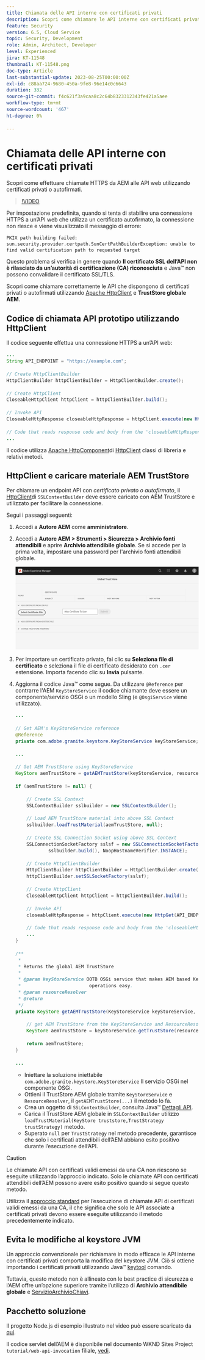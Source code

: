 ```yaml
---
title: Chiamata delle API interne con certificati privati
description: Scopri come chiamare le API interne con certificati privati o autofirmati.
feature: Security
version: 6.5, Cloud Service
topic: Security, Development
role: Admin, Architect, Developer
level: Experienced
jira: KT-11548
thumbnail: KT-11548.png
doc-type: Article
last-substantial-update: 2023-08-25T00:00:00Z
exl-id: c88aa724-9680-450a-9fe8-96e14c0c6643
duration: 332
source-git-commit: f4c621f3a9caa8c2c64b8323312343fe421a5aee
workflow-type: tm+mt
source-wordcount: '467'
ht-degree: 0%

---
```


# Chiamata delle API interne con certificati privati

Scopri come effettuare chiamate HTTPS da AEM alle API web utilizzando certificati privati o autofirmati.

>[!VIDEO](https://video.tv.adobe.com/v/3424853?quality=12&learn=on)

Per impostazione predefinita, quando si tenta di stabilire una connessione HTTPS a un’API web che utilizza un certificato autofirmato, la connessione non riesce e viene visualizzato il messaggio di errore:

```
PKIX path building failed: sun.security.provider.certpath.SunCertPathBuilderException: unable to find valid certification path to requested target
```

Questo problema si verifica in genere quando **Il certificato SSL dell’API non è rilasciato da un’autorità di certificazione (CA) riconosciuta** e Java™ non possono convalidare il certificato SSL/TLS.

Scopri come chiamare correttamente le API che dispongono di certificati privati o autofirmati utilizzando [Apache HttpClient](https://hc.apache.org/httpcomponents-client-4.5.x/index.html) e **TrustStore globale AEM**.


## Codice di chiamata API prototipo utilizzando HttpClient

Il codice seguente effettua una connessione HTTPS a un’API web:

```java
...
String API_ENDPOINT = "https://example.com";

// Create HttpClientBuilder
HttpClientBuilder httpClientBuilder = HttpClientBuilder.create();

// Create HttpClient
CloseableHttpClient httpClient = httpClientBuilder.build();

// Invoke API
CloseableHttpResponse closeableHttpResponse = httpClient.execute(new HttpGet(API_ENDPOINT));

// Code that reads response code and body from the 'closeableHttpResponse' object
...
```

Il codice utilizza [Apache HttpComponent](https://hc.apache.org/)di [HttpClient](https://hc.apache.org/httpcomponents-client-4.5.x/index.html) classi di libreria e relativi metodi.


## HttpClient e caricare materiale AEM TrustStore

Per chiamare un endpoint API con _certificato privato o autofirmato_, il [HttpClient](https://hc.apache.org/httpcomponents-client-4.5.x/index.html)di `SSLContextBuilder` deve essere caricato con AEM TrustStore e utilizzato per facilitare la connessione.

Segui i passaggi seguenti:

1. Accedi a **Autore AEM** come **amministratore**.
1. Accedi a **Autore AEM > Strumenti > Sicurezza > Archivio fonti attendibili** e aprire **Archivio attendibile globale**. Se si accede per la prima volta, impostare una password per l&#39;archivio fonti attendibili globale.

   ![Archivio attendibile globale](assets/internal-api-call/global-trust-store.png)

1. Per importare un certificato privato, fai clic su **Seleziona file di certificato** e seleziona il file di certificato desiderato con `.cer` estensione. Importa facendo clic su **Invia** pulsante.

1. Aggiorna il codice Java™ come segue. Da utilizzare `@Reference` per contrarre l&#39;AEM `KeyStoreService` il codice chiamante deve essere un componente/servizio OSGi o un modello Sling (e `@OsgiService` viene utilizzato).

   ```java
   ...
   
   // Get AEM's KeyStoreService reference
   @Reference
   private com.adobe.granite.keystore.KeyStoreService keyStoreService;
   
   ...
   
   // Get AEM TrustStore using KeyStoreService
   KeyStore aemTrustStore = getAEMTrustStore(keyStoreService, resourceResolver);
   
   if (aemTrustStore != null) {
   
       // Create SSL Context
       SSLContextBuilder sslbuilder = new SSLContextBuilder();
   
       // Load AEM TrustStore material into above SSL Context
       sslbuilder.loadTrustMaterial(aemTrustStore, null);
   
       // Create SSL Connection Socket using above SSL Context
       SSLConnectionSocketFactory sslsf = new SSLConnectionSocketFactory(
               sslbuilder.build(), NoopHostnameVerifier.INSTANCE);
   
       // Create HttpClientBuilder
       HttpClientBuilder httpClientBuilder = HttpClientBuilder.create();
       httpClientBuilder.setSSLSocketFactory(sslsf);
   
       // Create HttpClient
       CloseableHttpClient httpClient = httpClientBuilder.build();
   
       // Invoke API
       closeableHttpResponse = httpClient.execute(new HttpGet(API_ENDPOINT));
   
       // Code that reads response code and body from the 'closeableHttpResponse' object
       ...
   } 
   
   /**
    * 
    * Returns the global AEM TrustStore
    * 
    * @param keyStoreService OOTB OSGi service that makes AEM based KeyStore
    *                         operations easy.
    * @param resourceResolver
    * @return
    */
   private KeyStore getAEMTrustStore(KeyStoreService keyStoreService, ResourceResolver resourceResolver) {
   
       // get AEM TrustStore from the KeyStoreService and ResourceResolver
       KeyStore aemTrustStore = keyStoreService.getTrustStore(resourceResolver);
   
       return aemTrustStore;
   }
   
   ...
   ```

   * Iniettare la soluzione iniettabile `com.adobe.granite.keystore.KeyStoreService` Il servizio OSGi nel componente OSGi.
   * Ottieni il TrustStore AEM globale tramite `KeyStoreService` e `ResourceResolver`, il `getAEMTrustStore(...)` il metodo lo fa.
   * Crea un oggetto di `SSLContextBuilder`, consulta Java™ [Dettagli API](https://javadoc.io/static/org.apache.httpcomponents/httpcore/4.4.8/index.html?org/apache/http/ssl/SSLContextBuilder.html).
   * Carica il TrustStore AEM globale in `SSLContextBuilder` utilizzo `loadTrustMaterial(KeyStore truststore,TrustStrategy trustStrategy)` metodo.
   * Superato `null` per `TrustStrategy` nel metodo precedente, garantisce che solo i certificati attendibili dell’AEM abbiano esito positivo durante l’esecuzione dell’API.


>[!CAUTION]
>
>Le chiamate API con certificati validi emessi da una CA non riescono se eseguite utilizzando l’approccio indicato. Solo le chiamate API con certificati attendibili dell’AEM possono avere esito positivo quando si segue questo metodo.
>
>Utilizza il [approccio standard](#prototypical-api-invocation-code-using-httpclient) per l’esecuzione di chiamate API di certificati validi emessi da una CA, il che significa che solo le API associate a certificati privati devono essere eseguite utilizzando il metodo precedentemente indicato.

## Evita le modifiche al keystore JVM

Un approccio convenzionale per richiamare in modo efficace le API interne con certificati privati comporta la modifica del keystore JVM. Ciò si ottiene importando i certificati privati utilizzando Java™ [keytool](https://docs.oracle.com/en/java/javase/11/tools/keytool.html#GUID-5990A2E4-78E3-47B7-AE75-6D1826259549) comando.

Tuttavia, questo metodo non è allineato con le best practice di sicurezza e l’AEM offre un’opzione superiore tramite l’utilizzo di **Archivio attendibile globale** e [ServizioArchivioChiavi](https://javadoc.io/doc/com.adobe.aem/aem-sdk-api/latest/com/adobe/granite/keystore/KeyStoreService.html).


## Pacchetto soluzione

Il progetto Node.js di esempio illustrato nel video può essere scaricato da [qui](assets/internal-api-call/REST-APIs.zip).

Il codice servlet dell’AEM è disponibile nel documento WKND Sites Project `tutorial/web-api-invocation` filiale, [vedi](https://github.com/adobe/aem-guides-wknd/tree/tutorial/web-api-invocation/core/src/main/java/com/adobe/aem/guides/wknd/core/servlets).
